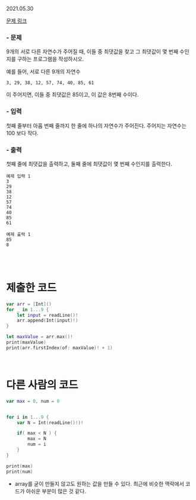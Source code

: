 2021.05.30

[문제 링크](https://www.acmicpc.net/problem/2562)

### - 문제
9개의 서로 다른 자연수가 주어질 때, 이들 중 최댓값을 찾고 그 최댓값이 몇 번째 수인지를 구하는 프로그램을 작성하시오. <br>

예를 들어, 서로 다른 9개의 자연수

```
3, 29, 38, 12, 57, 74, 40, 85, 61
```

이 주어지면, 이들 중 최댓값은 85이고, 이 값은 8번째 수이다. <br>

### - 입력
첫째 줄부터 아홉 번째 줄까지 한 줄에 하나의 자연수가 주어진다. 주어지는 자연수는 100 보다 작다.

### - 출력
첫째 줄에 최댓값을 출력하고, 둘째 줄에 최댓값이 몇 번째 수인지를 출력한다.

```
예제 입력 1
3
29
38
12
57
74
40
85
61

예제 출력 1
85
8
```

<br>
<br>

# 제출한 코드

```swift
var arr = [Int]()
for _ in 1...9 {
    let input = readLine()!
    arr.append(Int(input)!)
}

let maxValue = arr.max()!
print(maxValue)
print(arr.firstIndex(of: maxValue)! + 1)
```

<br>

# 다른 사람의 코드

```swift
var max = 0, num = 0


for i in 1...9 {
    var N = Int(readLine()!)!

    if( max < N ) { 
        max = N
        num = i 
    }
}

print(max)
print(num)
```

- array를 굳이 만들지 않고도 원하는 값을 만들 수 있다. 최근에 비슷한 맥락에서 코드가 아쉬운 부분이 많은 것 같다.